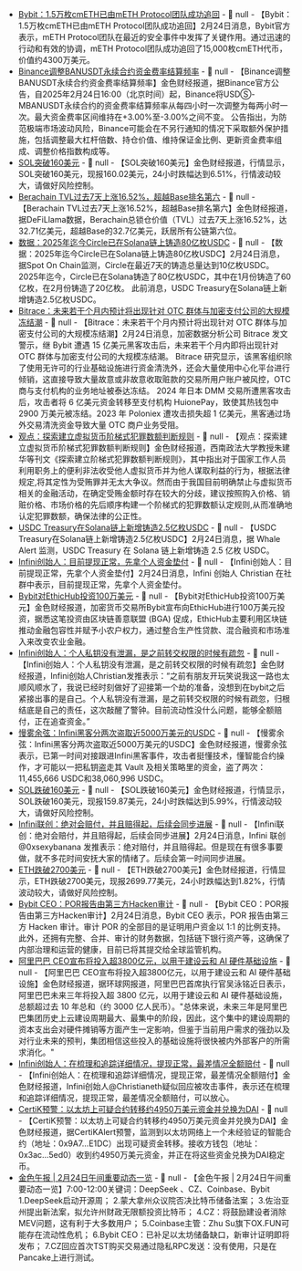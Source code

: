 - [Bybit：1.5万枚cmETH已由mETH Protocol团队成功追回]() - 📰 null - 【Bybit：1.5万枚cmETH已由mETH Protocol团队成功追回】2月24日消息，Bybit官方表示，mETH Protocol团队在最近的安全事件中发挥了关键作用。通过迅速的行动和有效的协调，mETH Protocol团队成功追回了15,000枚cmETH代币，价值约4300万美元。
- [Binance调整BANUSDT永续合约资金费率结算频率](https://www.binance.com/en/support/announcement/detail/cf74febfa6e54838a8f4570c58be4334) - 📰 null - 【Binance调整BANUSDT永续合约资金费率结算频率】金色财经报道，据Binance官方公告，自2025年2月24日16:00（北京时间）起，Binance将USDⓈ-MBANUSDT永续合约的资金费率结算频率从每四小时一次调整为每两小时一次。最大资金费率区间维持在+3.00%至-3.00%之间不变。 
公告指出，为防范极端市场波动风险，Binance可能会在不另行通知的情况下采取额外保护措施，包括调整最大杠杆倍数、持仓价值、维持保证金比例、更新资金费率组成、调整价格指数构成等。
- [SOL突破160美元]() - 📰 null - 【SOL突破160美元】金色财经报道，行情显示，SOL突破160美元，现报160.02美元，24小时跌幅达到6.51%，行情波动较大，请做好风险控制。
- [Berachain TVL过去7天上涨16.52%，超越Base排名第六](https://defillama.com/chains) - 📰 null - 【Berachain TVL过去7天上涨16.52%，超越Base排名第六】金色财经报道，据DeFiLlama数据，Berachain总锁仓价值（TVL）过去7天上涨16.52%，达32.71亿美元，超越Base的32.7亿美元，跃居所有公链第六位。
- [数据：2025年迄今Circle已在Solana链上铸造80亿枚USDC]() - 📰 null - 【数据：2025年迄今Circle已在Solana链上铸造80亿枚USDC】2月24日消息，据Spot On Chain监测，Circle在最近7天的铸造总量达到10亿枚USDC。2025年迄今，Circle已在Solana铸造了80亿枚USDC，其中在1月份铸造了60亿枚，在2月份铸造了20亿枚。 
此前消息，USDC Treasury在Solana链上新增铸造2.5亿枚USDC。
- [Bitrace：未来若干个月内预计将出现针对 OTC 群体与加密支付公司的大规模冻结潮]() - 📰 null - 【Bitrace：未来若干个月内预计将出现针对 OTC 群体与加密支付公司的大规模冻结潮】2月24日消息，加密数据分析公司 Bitrace 发文警示，继 Bybit 遭遇 15 亿美元黑客攻击后，未来若干个月内即将出现针对 OTC 群体与加密支付公司的大规模冻结潮。 
Bitrace 研究显示，该黑客组织除了使用无许可的行业基础设施进行资金清洗外，还会大量使用中心化平台进行倾销，这直接导致大量故意或非故意收取赃款的交易所用户账户被风控，OTC 商与支付机构的业务地址被泰达冻结。 
2024 年日本 DMM 交易所遭黑客攻击后，攻击者将 6 亿美元资金转移至支付机构 HuionePay，致使其热钱包中 2900 万美元被冻结。2023 年 Poloniex 遭攻击损失超 1 亿美元，黑客通过场外交易清洗资金导致大量 OTC 商户业务受阻。
- [观点：探索建立虚拟货币阶梯式犯罪数额判断规则](https://news.jcrb.com/jsxw/2025/202502/t20250220_6836661.html) - 📰 null - 【观点：探索建立虚拟货币阶梯式犯罪数额判断规则】金色财经报道，西南政法大学教授朱建华等刊文《探索建立阶梯式犯罪数额判断规则》，其中指出对于国家工作人员利用职务上的便利非法收受他人虚拟货币并为他人谋取利益的行为，根据法律规定,将其定性为受贿罪并无太大争议。然而由于我国目前明确禁止与虚拟货币相关的金融活动，在确定受贿金额时存在较大的分歧，建议按照购入价格、销赃价格、市场价格的先后顺序构建一个阶梯式的犯罪数额认定规则,从而准确地认定犯罪数额，确保法律的公正性。
- [USDC Treasury在Solana链上新增铸造2.5亿枚USDC]() - 📰 null - 【USDC Treasury在Solana链上新增铸造2.5亿枚USDC】2月24日消息，据 Whale Alert 监测，USDC Treasury 在 Solana 链上新增铸造 2.5 亿枚 USDC。
- [Infini创始人：目前提现正常，先拿个人资金垫付]() - 📰 null - 【Infini创始人：目前提现正常，先拿个人资金垫付】2月24日消息，Infini 创始人 Christian 在社群中表示，目前提现正常，先拿个人资金垫付。
- [Bybit对EthicHub投资100万美元](https://www.marketwatch.com/press-release/bybit-invests-1m-in-ethichub-through-blockchain-for-good-alliance-to-drive-agricultural-finance-for-global-farming-communities-205bded5) - 📰 null - 【Bybit对EthicHub投资100万美元】金色财经报道，加密货币交易所Bybit宣布向EthicHub进行100万美元投资，据悉这笔投资由区块链善意联盟 (BGA) 促成，EthicHub主要利用区块链推动金融包容性并赋予小农户权力，通过整合生产性贷款、混合融资和市场准入来改变农业金融。
- [Infini创始人：个人私钥没有泄漏，是之前转交权限的时候有疏忽](https://x.com/Christianeth/status/1893885666557411712) - 📰 null - 【Infini创始人：个人私钥没有泄漏，是之前转交权限的时候有疏忽】金色财经报道，Infini创始人Christian发推表示：“之前有朋友开玩笑说我这一路也太顺风顺水了，我说已经时刻做好了迎接第一个劫的准备，没想到在bybit之后紧接出事的是自己。个人私钥没有泄漏，是之前转交权限的时候有疏忽，归根结底是自己的责任，这次敲醒了警钟。目前流动性没什么问题，能够全额赔付，正在追查资金。”
- [慢雾余弦：Infini黑客分两次盗取近5000万美元的USDC](https://x.com/evilcos/status/1893881317307150375) - 📰 null - 【慢雾余弦：Infini黑客分两次盗取近5000万美元的USDC】金色财经报道，慢雾余弦表示，已第一时间对接跟进Infini黑客事件，攻击者挺懂技术，懂智能合约操作，才可能以一把私钥盗走其 Vault 及相关策略里的资金，盗了两次：11,455,666 USDC和38,060,996 USDC。
- [SOL跌破160美元]() - 📰 null - 【SOL跌破160美元】金色财经报道，行情显示，SOL跌破160美元，现报159.87美元，24小时跌幅达到5.99%，行情波动较大，请做好风险控制。
- [Infini联创：绝对会赔付，并且赔得起，后续会同步进展]() - 📰 null - 【Infini联创：绝对会赔付，并且赔得起，后续会同步进展】2月24日消息，Infini 联创 @0xsexybanana 发推表示：绝对赔付，并且赔得起。但是现在有很多事要做，就不多花时间安抚大家的情绪了。后续会第一时间同步进展。
- [ETH跌破2700美元]() - 📰 null - 【ETH跌破2700美元】金色财经报道，行情显示，ETH跌破2700美元，现报2699.77美元，24小时跌幅达到1.82%，行情波动较大，请做好风险控制。
- [Bybit CEO：POR报告由第三方Hacken审计]() - 📰 null - 【Bybit CEO：POR报告由第三方Hacken审计】2月24日消息，Bybit CEO 表示，POR 报告由第三方 Hacken 审计。审计 POR 的全部目的是证明用户资金以 1:1 的比例支持。此外，还拥有完整、合并、审计的财务数据，包括链下银行资产等，这确保了内部治理和运营的健康，目前已将其提交给全球监管机构。
- [阿里巴巴 CEO宣布将投入超3800亿元，以用于建设云和 AI 硬件基础设施]() - 📰 null - 【阿里巴巴 CEO宣布将投入超3800亿元，以用于建设云和 AI 硬件基础设施】金色财经报道，据环球网报道，阿里巴巴首席执行官吴泳铭近日表示，阿里巴巴未来三年将投入超 3800 亿元，以用于建设云和 AI 硬件基础设施，总额超过去 10 年总和（约 3000 亿人民币）。"总体来说，未来三年是阿里巴巴集团历史上云建设周期最大、最集中的阶段，因此，这个集中的建设周期的资本支出会对硬件摊销等方面产生一定影响，但鉴于当前用户需求的强劲以及对行业未来的预判，集团相信这些投入的基础设施将很快被内外部客户的所需求消化。"
- [Infini创始人：在梳理和追踪详细情况，提现正常，最差情况全额赔付](https://x.com/Christianeth/status/1893875013469491241) - 📰 null - 【Infini创始人：在梳理和追踪详细情况，提现正常，最差情况全额赔付】金色财经报道，Infini创始人@Christianeth疑似回应被攻击事件，表示还在梳理和追踪详细情况，提现正常，最差情况全额赔付，可以放心。
- [CertiK预警：以太坊上可疑合约转移约4950万美元资金并兑换为DAI](https://x.com/certikalert/status/1893863045861879928?s=46&t=MHigno3Eeeo7hfB1BD_tlQ) - 📰 null - 【CertiK预警：以太坊上可疑合约转移约4950万美元资金并兑换为DAI】金色财经报道，据CertiKAlert预警，监测到以太坊网络上一个未经验证的智能合约（地址：0x9A7...E1DC）出现可疑资金转移。接收方钱包（地址：0x3ac...5ed0）收到约4950万美元资金，并正在将这些资金兑换为DAI稳定币。
- [金色午报 | 2月24日午间重要动态一览]() - 📰 null - 【金色午报 | 2月24日午间重要动态一览】7:00-12:00关键词：DeepSeek 、CZ、Coinbase、Bybit 
1.DeepSeek启动开源周； 
2.蒙大拿州众议院否决比特币储备法案； 
3.佐治亚州提出新法案，拟允许州财政无限额投资比特币； 
4.CZ：将鼓励建设者消除MEV问题，这有利于大多数用户； 
5.Coinbase主管：Zhu Su旗下OX.FUN可能存在流动性危机； 
6.Bybit CEO：已补足以太坊储备缺口，新审计证明即将发布； 
7.CZ回应首次TST购买交易通过隐私RPC发送：没有使用，只是在Pancake上进行测试。
